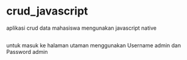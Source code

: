 # crud_javascript

aplikasi crud data mahasiswa mengunakan javascript native
##
untuk masuk ke halaman utaman menggunakan Username admin dan Password admin